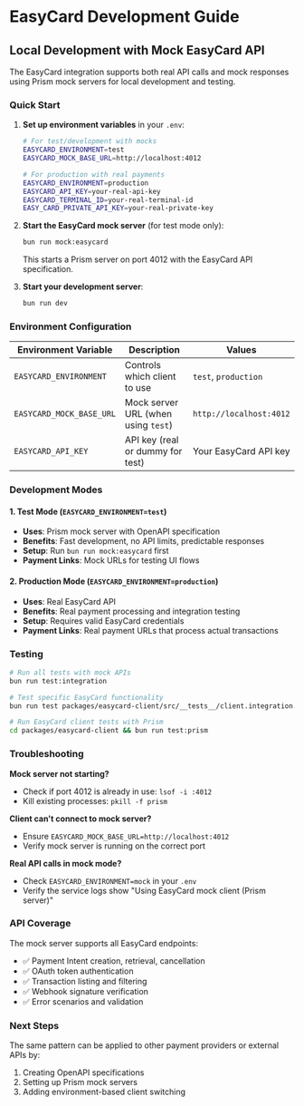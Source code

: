 # EasyCard Development Guide

## Local Development with Mock EasyCard API

The EasyCard integration supports both real API calls and mock responses using Prism mock servers for local development and testing.

### Quick Start

1. **Set up environment variables** in your `.env`:
   ```bash
   # For test/development with mocks
   EASYCARD_ENVIRONMENT=test
   EASYCARD_MOCK_BASE_URL=http://localhost:4012
   
   # For production with real payments
   EASYCARD_ENVIRONMENT=production
   EASYCARD_API_KEY=your-real-api-key
   EASYCARD_TERMINAL_ID=your-real-terminal-id
   EASY_CARD_PRIVATE_API_KEY=your-real-private-key
   ```

2. **Start the EasyCard mock server** (for test mode only):
   ```bash
   bun run mock:easycard
   ```
   This starts a Prism server on port 4012 with the EasyCard API specification.

3. **Start your development server**:
   ```bash
   bun run dev
   ```

### Environment Configuration

| Environment Variable | Description | Values |
|----------------------|-------------|--------|
| `EASYCARD_ENVIRONMENT` | Controls which client to use | `test`, `production` |
| `EASYCARD_MOCK_BASE_URL` | Mock server URL (when using `test`) | `http://localhost:4012` |
| `EASYCARD_API_KEY` | API key (real or dummy for test) | Your EasyCard API key |

### Development Modes

#### 1. Test Mode (`EASYCARD_ENVIRONMENT=test`)
- **Uses**: Prism mock server with OpenAPI specification
- **Benefits**: Fast development, no API limits, predictable responses  
- **Setup**: Run `bun run mock:easycard` first
- **Payment Links**: Mock URLs for testing UI flows

#### 2. Production Mode (`EASYCARD_ENVIRONMENT=production`)
- **Uses**: Real EasyCard API
- **Benefits**: Real payment processing and integration testing
- **Setup**: Requires valid EasyCard credentials
- **Payment Links**: Real payment URLs that process actual transactions

### Testing

```bash
# Run all tests with mock APIs
bun run test:integration

# Test specific EasyCard functionality
bun run test packages/easycard-client/src/__tests__/client.integration.test.ts

# Run EasyCard client tests with Prism
cd packages/easycard-client && bun run test:prism
```

### Troubleshooting

**Mock server not starting?**
- Check if port 4012 is already in use: `lsof -i :4012`
- Kill existing processes: `pkill -f prism`

**Client can't connect to mock server?**
- Ensure `EASYCARD_MOCK_BASE_URL=http://localhost:4012`
- Verify mock server is running on the correct port

**Real API calls in mock mode?**
- Check `EASYCARD_ENVIRONMENT=mock` in your `.env`
- Verify the service logs show "Using EasyCard mock client (Prism server)"

### API Coverage

The mock server supports all EasyCard endpoints:
- ✅ Payment Intent creation, retrieval, cancellation
- ✅ OAuth token authentication
- ✅ Transaction listing and filtering
- ✅ Webhook signature verification
- ✅ Error scenarios and validation

### Next Steps

The same pattern can be applied to other payment providers or external APIs by:
1. Creating OpenAPI specifications
2. Setting up Prism mock servers
3. Adding environment-based client switching